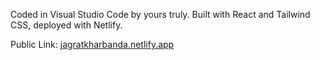Coded in Visual Studio Code by yours truly. Built with React and Tailwind CSS, deployed with Netlify.



Public Link: [jagratkharbanda.netlify.app ](https://jagratkharbanda.netlify.app/)
